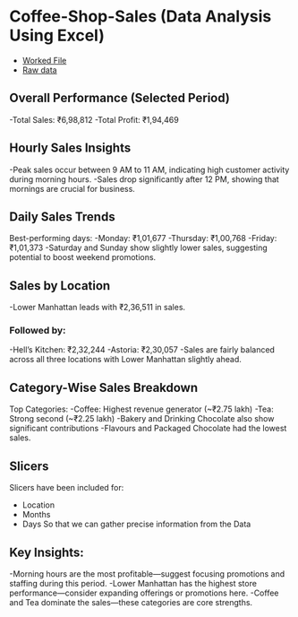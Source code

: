 # Coffee-Shop-Sales (Data Analysis Using Excel)

- <a href="https://github.com/Deepakdeepak1/Coffee-Shop-Analysis/blob/main/Coffee%20Shop%20Sales%20work.xlsx" > Worked File</a>
- <a href="https://github.com/Deepakdeepak1/Coffee-Shop-Analysis/blob/main/Coffee%20Shop%20Sales.csv"> Raw data </a>

## Overall Performance (Selected Period)
-Total Sales: ₹6,98,812
-Total Profit: ₹1,94,469

## Hourly Sales Insights
-Peak sales occur between 9 AM to 11 AM, indicating high customer activity during morning hours.
-Sales drop significantly after 12 PM, showing that mornings are crucial for business.

## Daily Sales Trends
Best-performing days:
-Monday: ₹1,01,677
-Thursday: ₹1,00,768
-Friday: ₹1,01,373
-Saturday and Sunday show slightly lower sales, suggesting potential to boost weekend promotions.

## Sales by Location
-Lower Manhattan leads with ₹2,36,511 in sales.

### Followed by:
-Hell’s Kitchen: ₹2,32,244
-Astoria: ₹2,30,057
-Sales are fairly balanced across all three locations with Lower Manhattan slightly ahead.

## Category-Wise Sales Breakdown
Top Categories:
-Coffee: Highest revenue generator (~₹2.75 lakh)
-Tea: Strong second (~₹2.25 lakh)
-Bakery and Drinking Chocolate also show significant contributions
-Flavours and Packaged Chocolate had the lowest sales.

## Slicers
Slicers have been included for:
- Location
- Months
- Days
So that we can gather precise information from the Data

## Key Insights:
-Morning hours are the most profitable—suggest focusing promotions and staffing during this period.
-Lower Manhattan has the highest store performance—consider expanding offerings or promotions here.
-Coffee and Tea dominate the sales—these categories are core strengths.

